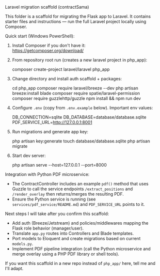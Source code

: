 Laravel migration scaffold (contractSama)

This folder is a scaffold for migrating the Flask app to Laravel. It contains starter files and instructions — run the full Laravel project locally using Composer.

Quick start (Windows PowerShell):

1. Install Composer if you don't have it: https://getcomposer.org/download/
2. From repository root run (creates a new laravel project in php_app):

    composer create-project laravel/laravel php_app

3. Change directory and install auth scaffold + packages:

    cd php_app
    composer require laravel/breeze --dev
    php artisan breeze:install blade
    composer require spatie/laravel-permission
    composer require guzzlehttp/guzzle
    npm install && npm run dev

4. Configure `.env` (copy from `.env.example` below). Important env values:

    DB_CONNECTION=sqlite
    DB_DATABASE=database/database.sqlite
    PDF_SERVICE_URL=http://127.0.0.1:8001

5. Run migrations and generate app key:

    php artisan key:generate
    touch database/database.sqlite
    php artisan migrate

6. Start dev server:

    php artisan serve --host=127.0.0.1 --port=8000

Integration with Python PDF microservice:
- The ContractController includes an example `pdf()` method that uses Guzzle to call the service endpoints `/extract_positions` and `/render_overlay` then returns/merges the resulting PDF.
- Ensure the Python service is running (see `services/pdf_service/README.md`) and `PDF_SERVICE_URL` points to it.

Next steps I will take after you confirm this scaffold:
- Add auth (Breeze/Jetstream) and policies/middlewares mapping the Flask role behavior (manager/user).
- Translate `app.py` routes into Controllers and Blade templates.
- Port models to Eloquent and create migrations based on current `models.py`.
- Implement PDF pipeline integration (call the Python microservice and merge overlay using a PHP PDF library or shell tools).

If you want this scaffold in a new repo instead of `php_app/` here, tell me and I'll adapt.

